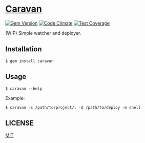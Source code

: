 # [Caravan](https://crispgm.github.io/caravan/)

[![Gem Version](https://badge.fury.io/rb/caravan.svg)](https://badge.fury.io/rb/Caravan)
[![Code Climate](https://codeclimate.com/github/crispgm/caravan/badges/gpa.svg)](https://codeclimate.com/github/crispgm/caravan)
[![Test Coverage](https://codeclimate.com/github/crispgm/caravan/badges/coverage.svg)](https://codeclimate.com/github/crispgm/caravan/coverage)

(WIP) Simple watcher and deployer.

## Installation

```
$ gem install caravan
```

## Usage

```
$ caravan --help
```

Example:

```
$ caravan -s /path/to/project/. -d /path/to/deploy -m shell
```

## LICENSE

[MIT](/LICENSE)

